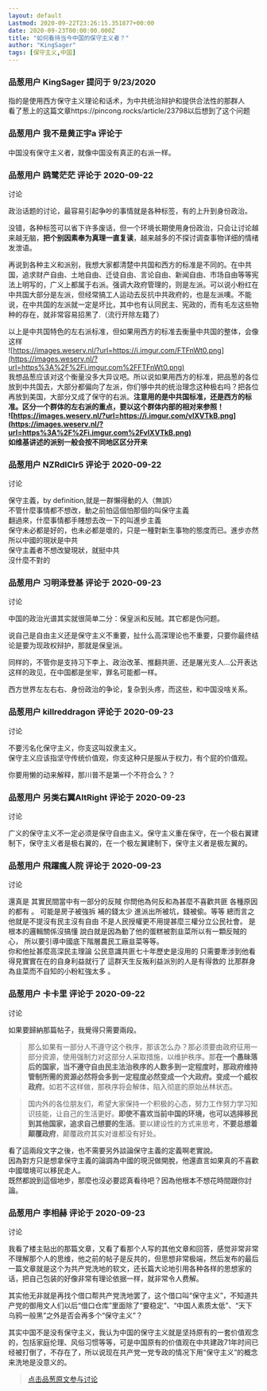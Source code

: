 ```yaml
---
layout: default
Lastmod: 2020-09-22T23:26:15.351877+00:00
date: 2020-09-23T00:00:00.000Z
title: "如何看待当今中国的保守主义者？"
author: "KingSager"
tags: [保守主义,中国]
---
```



### 品葱用户 **KingSager** 提问于 9/23/2020
    
指的是使用西方保守主义理论和话术，为中共统治辩护和提供合法性的那群人  
看了葱上的这篇文章https://pincong.rocks/article/23798以后想到了这个问题
    
                

### 品葱用户 **我不是黄正宇a** 评论于 
        
中国没有保守主义者，就像中国没有真正的右派一样。
        
                

### 品葱用户 **鸥鹭茫茫** 评论于 2020-09-22
讨论

        
政治话题的讨论，最容易引起争吵的事情就是各种标签，有的上升到身份政治。  
  
没错，各种标签可以省下许多废话，但一个环境长期使用身份政治，只会让讨论越来越无脑，**把个别因素奉为真理一直复读**，越来越多的不探讨调查事物详细的情绪发泄语。  
  
再说到各种主义和派别，我想大家都清楚中共国和西方的标准是不同的。在中共国，追求财产自由、土地自由、迁徒自由、言论自由、新闻自由、市场自由等等宪法上明写的，广义上都属于右派。强调大政府管理的，则是左派。可以说小粉红在中共国大部分是左派，但经常搞工人运动去反抗中共政府的，也是左派噢。不能说，在中共国的左派就一定是坏比，其中也有认同民主、宪政的，而有毛左这些物种的存在，就非常容易招黑了.（流行开除左籍了）  
  
以上是中共国特色的左右派标准，但如果用西方的标准去衡量中共国的整体，会像这样  
![https://images.weserv.nl/?url=https://i.imgur.com/FTFnWt0.png](https://images.weserv.nl/?url=https%3A%2F%2Fi.imgur.com%2FFTFnWt0.png)  
我想品葱应该对这个衡量没多大异议吧。所以说如果用西方的标准，把品葱的各位放到中共国去，大部分都偏向了左派，你们够中共的统治理念这种极右吗？把各位再放到美国，大部分又成了保守的右派。**注意用的是中共国标准，还是西方的标准。区分一个群体的左右派的重点，要以这个群体内部的相对来参照！**  
**![https://images.weserv.nl/?url=https://i.imgur.com/vlXVTkB.png](https://images.weserv.nl/?url=https%3A%2F%2Fi.imgur.com%2FvlXVTkB.png)**  
**如维基讲述的派别一般会按不同地区区分开来**
        
                

### 品葱用户 **NZRdlClr5** 评论于 2020-09-22
讨论

        
保守主義，by definition,就是一群懶得動的人（無誤）  
不管什麼事情都不想改，動之前怕這個怕那個的叫保守主義  
翻過來，什麼事情都手賤想去改一下的叫進步主義  
保守未必都是好的，也未必都是壞的，只是一種對新生事物的態度而已。進步亦然  
所以中國的現狀是中共  
保守主義者不想改變現狀，就挺中共  
沒什麼不對的
        
                

### 品葱用户 **习明泽登基** 评论于 2020-09-23
讨论

        
中国的政治光谱其实就很简单二分：保皇派和反贼。其它都是伪问题。  
  
说自己是自由主义还是保守主义不重要，扯什么高深理论也不重要，只要你最终结论是要为现政权辩护，那就是保皇派。  
  
同样的，不管你是支持习下李上、政治改革、推翻共匪、还是屠光支人...公开表达这样的政见，在中国都是坐牢，罪名可能都一样。  
  
西方世界左左右右、身份政治的争论，复杂到头疼，而这些，和中国没啥关系。
        
                

### 品葱用户 **killreddragon** 评论于 2020-09-23
讨论

        
不要污名化保守主义，你支这叫奴隶主义。  
保守主义应该指坚守传统价值观，你支这种只是服从于权力，有个屁的价值观。  
  
你要用懒的动来解释，那川普不是第一个不符合么？？
        
                

### 品葱用户 **另类右翼AltRight** 评论于 2020-09-23
讨论

        
广义的保守主义不一定必须是保守自由主义。保守主义重在保守，在一个极右翼建制下，保守主义者是极右翼的，在一个极左翼建制下，保守主义者是极左翼的。
        
                

### 品葱用户 **飛躍瘋人院** 评论于 2020-09-23
讨论

        
還真是 其實民間當中有一部分的反賊 你問他為何反和為甚麼不喜歡共匪 各種原因的都有 。 可能是房子被強拆 補的錢太少 進派出所被坑，錢被偷。等等 總而言之他就是不提沒有民主沒有自由 不是人民授權更不用提甚麼三權分立公民社會。 是根本的邏輯關係沒搞懂 說白就是因為動了他的蛋糕被割韭菜所以有一顆反賊的心， 所以要引導中國底下階層農民工廠韭菜等等。  
你和他扯甚麼高深民主理論 公民意識共匪七十年歷史是沒用的 只需要牽涉到他看得見實實在在的自身利益就行了 這群天生反叛利益派別的人是有得救的 比那群身為韭菜而不自知的小粉紅強太多 。
        
                

### 品葱用户 **卡卡里** 评论于 2020-09-22
讨论

        
如果要歸納那篇帖子，我覺得只需要兩段。  
  

> 那么如果有一部分人不遵守这个秩序，那该怎么办？那必须要由政府征用一部分资源，使用强制力对这部分人采取措施，以维护秩序。那**在一个愚昧落后的国家，当不遵守自由民主法治秩序的人数多到一定程度时，那政府维持管制所需的资源必然将会多到一定程度必然变成一个大政府。变成一个威权政府**。如若不这样做，那秩序将会解体，陷入彻底的原始丛林状态。

  
  

> 国内外的各位朋友们，希望大家保持一个积极的心态，努力工作努力学习知识技能，让自己的生活更好。**即使不喜欢当前中国的环境，也可以选择移民到其他国家，追求自己想要的生活**。要以建设性的方式来思考，**不要总想着颠覆政府**，颠覆政府其实对谁都没有好处。

  
  
  
看了這兩段文字之後，也不需要另外談論保守主義的定義啊老實說。  
因為對方只是想拿保守主義的論調為中國的現況做開脫，他還直言如果真的不喜歡中國環境可以移民走人。  
既然都說到這個地步，那麼也沒必要認真看待吧？因為他根本不想花時間跟你討論。
        
                

### 品葱用户 **李相赫** 评论于 2020-09-23
讨论

        
我看了楼主贴出的那篇文章，又看了看那个人写的其他文章和回答，感觉非常非常不理解那个人的思维，他之前的帖子是反共的，但思想非常极端，然后发布的最后一篇文章就是这个为共产党洗地的软文，还长篇大论地引用各种各样的思想家的话，把自己包装的好像非常有理论依据一样，就非常令人费解。  
  
其实他无非就是再找个借口帮共产党洗地罢了，这个借口叫“保守主义”，不知道共产党的御用文人们以后“借口仓库”里面除了“要稳定”、“中国人素质太低”、“天下乌鸦一般黑”之外是否会再多个“保守主义”？  
  
其实中国不是没有保守主义，我认为中国的保守主义就是坚持原有的一套价值观念的，包括家庭伦理、风俗习惯等等，可是中国原有的价值观在中共建政71年时间已经被打倒了，不存在了，所以说现在共产党一党专政的情况下用“保守主义”的概念来洗地是没意义的。
        
                





> [点击品葱原文参与讨论](https://pincong.rocks/question/31341)

